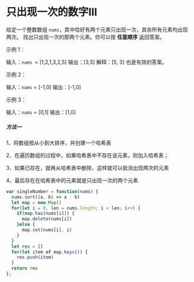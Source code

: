 # 只出现一次的数字Ⅲ

给定一个整数数组 `nums`，其中恰好有两个元素只出现一次，其余所有元素均出现两次。 找出只出现一次的那两个元素。你可以按 **任意顺序** 返回答案。

示例 1：

输入：`nums `= [1,2,1,3,2,5]
输出：[3,5]
解释：[5, 3] 也是有效的答案。

示例 2：

输入：`nums` = [-1,0]
输出：[-1,0]

示例 3：

输入：`nums` = [0,1]
输出：[1,0]

##### 方法一

1、将数组按从小到大排序，并创建一个哈希表

2、在遍历数组的过程中，如果哈希表中不存在该元素，则加入哈希表；

3、如果已存在，就再从哈希表中删除，这样就可以抵消出现两次的元素

4、最后存在在哈希表中的元素就是只出现一次的两个元素

```javascript
var singleNumber = function(nums) {
  nums.sort((a, b) => a - b)
  let map = new Map()
  for(let i = 0, len = nums.length; i < len; i++) {
    if(map.has(nums[i])) {
      map.delete(nums[i])
    }else {
      map.set(nums[i], i)
    }
  }
  let res = []
  for(let item of map.keys()) {
    res.push(item)
  }
  return res
};
```

